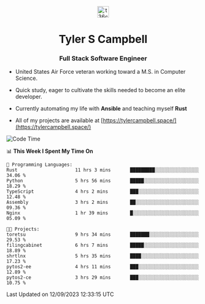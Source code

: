 <p align="center">
<a href="https://www.linkedin.com/in/t36campbell" target="blank"><img align="center" src="https://ik.imagekit.io/t36campbell/Portfolio/linkedin.png.original_m8bbGgPh6.png" alt="t36campbell" height="30" width="30" /></a>
</p>
<h1 align="center">Tyler S Campbell</h1>
<h3 align="center">Full Stack Software Engineer</h3>

* United States Air Force veteran working toward a M.S. in Computer Science.

* Quick study, eager to cultivate the skills needed to become an elite developer.

* Currently automating my life with **Ansible** and teaching myself **Rust**

* All of my projects are available at [https://tylercampbell.space/](https://tylercampbell.space/)

<!--START_SECTION:waka-->
![Code Time](http://img.shields.io/badge/Code%20Time-2%2C805%20hrs%2017%20mins-blue)

📊 **This Week I Spent My Time On** 

```text
💬 Programming Languages: 
Rust                     11 hrs 3 mins       █████████░░░░░░░░░░░░░░░░   34.06 % 
Python                   5 hrs 56 mins       █████░░░░░░░░░░░░░░░░░░░░   18.29 % 
TypeScript               4 hrs 2 mins        ███░░░░░░░░░░░░░░░░░░░░░░   12.48 % 
Assembly                 3 hrs 2 mins        ██░░░░░░░░░░░░░░░░░░░░░░░   09.36 % 
Nginx                    1 hr 39 mins        █░░░░░░░░░░░░░░░░░░░░░░░░   05.09 % 

🐱‍💻 Projects: 
toretsu                  9 hrs 34 mins       ███████░░░░░░░░░░░░░░░░░░   29.53 % 
filingcabinet            6 hrs 7 mins        █████░░░░░░░░░░░░░░░░░░░░   18.89 % 
shrtlnx                  5 hrs 35 mins       ████░░░░░░░░░░░░░░░░░░░░░   17.23 % 
pytos2-ee                4 hrs 11 mins       ███░░░░░░░░░░░░░░░░░░░░░░   12.89 % 
pytos2-ce                3 hrs 29 mins       ███░░░░░░░░░░░░░░░░░░░░░░   10.75 % 
```


 Last Updated on 12/09/2023 12:33:15 UTC
<!--END_SECTION:waka-->
